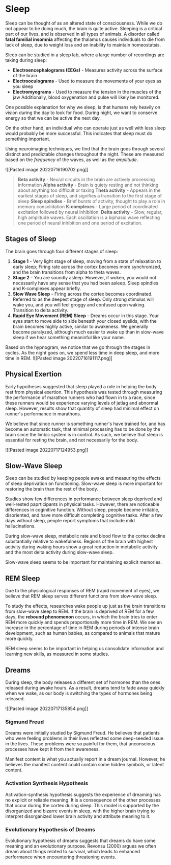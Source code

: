 # Sleep
Sleep can be thought of as an altered state of consciousness. While we do not appear to be doing much, the brain is quite active. Sleeping is a critical part of our lives, and is observed in all types of animals. A disorder called **fatal familial insomnia** affecting the thalamus causes individuals to die from lack of sleep, due to weight loss and an inability to maintain homeostatsis. 

Sleep can be studied in a sleep lab, where a large number of recordings are taking during sleep:
* **Electroencephalograms (EEGs)** - Measures activity across the surface of the brain
* **Electrooculograms** - Used to measure the movements of your eyes as you sleep
* **Electromyograms** - Used to measure the tension in the muscles of the jaw
Additionally, blood oxygenation and pulse will likely be monitored.

One possible explanation for why we sleep, is that humans rely heavily on vision during the day to look for food. During night, we want to conserve energy so that we can be active the next day.

On the other hand, an individual who can operate just as well with less sleep would probably be more successful. This indicates that sleep must do something important.

Using neuroimaging techniques, we find that the brain goes through several distinct and predictable changes throughout the night. These are measured based on the *frequency* of the waves, as well as the *amplitude*.

![[Pasted image 20220716190702.png]]
> **Beta activity** - Neural circuits in the brain are actively processing information
> **Alpha activity** - Brain is quiety resting and not thinking about anything too difficult or taxing
> **Theta activity** - Appears in the earliest stages of sleep, and signifies a transition to the first stage of sleep
> **Sleep spindles** - Brief bursts of activity, thought to play a role in memory consolidation
> **K-complexes** - Large period of coordinated excitation followed by neural inhibition. 
> **Delta activity** - Slow, regular, high amplitude waves. Each oscillation is a biphasic wave reflecting one period of neural inhibition and one period of excitation.

## Stages of Sleep
The brain goes through four different stages of sleep:
1. **Stage 1** - Very light stage of sleep, moving from a state of relaxation to early sleep; Firing rate across the cortex becomes more synchronized, and the brain transitions from alpha to theta waves.
2. **Stage 2** - You are soundly asleep. However, if woken, you would not necessarily have any sense that you had been asleep. Sleep spindles and K-complexes appear briefly.
3. **Slow Wave Sleep** - Firing across the cortex becomes coordinated. Referred to as the deepest stage of sleep. Only strong stimulus will wake you, and you will feel groggy and confused upon waking. Transition to delta activity.
4. **Rapid Eye Movement (REM) Sleep** - Dreams occur in this stage. Your eyes start to move side to side beneath your closed eyelids, with the brain becomes highly active, similar to awakeness. We generally become paralyzed, although much easier to wake up than in slow-wave sleep if we hear something meaninful like your name.

Based on the hypnogram, we notice that we go through the stages in cycles. As the night goes on, we spend less time in deep sleep, and more time in REM.
![[Pasted image 20220716191117.png]]

## Physical Exertion
Early hypotheses suggested that sleep played a role in helping the body rest from physical exertion. This hypothesis was tested through measuring the performance of marathon runners who had flown in to a race, since these runners would be experience varying levels of jetlag and abnormal sleep. However, results show that quantity of sleep had minimal effect on runner's performance in marathons. 

We believe that since runner is something runner's have trained for, and has become an automatic task, that minimal processing has to be done by the brain since the limbic system is in control. As such, we believe that sleep is essential for resting the brain, and not necessarily for the body.

![[Pasted image 20220717124953.png]]

## Slow-Wave Sleep
Sleep can be studied by keeping people awake and measuring the effects of sleep deprivation on functioning. Slow-wave sleep is more important for restoring the brain than the rest of the body.

Studies show few differences in performance between sleep deprived and well-rested paprticipants in physical tasks. However, there are noticeable differences in coginitive function. Without sleep, people become irritable, disoriented, and have more difficult completing cognitive tasks. After a few days without sleep, people report symptoms that include mild hallucinations.

During slow-wave sleep, metabolic rate and blood flow to the cortex decline substantially relative to wakefulness. Regions of the brain with highest activity during waking hours show a great reduction in metabolic activity and the most delta activity during slow-wave sleep.

Slow-wave sleep seems to be important for maintaining explicit memories.

## REM Sleep
Due to the physiological responses of REM (rapid movement of eyes), we believe that REM sleep serves different functions from slow-wave sleep.

To study the effects, researches wake people up just as the brain transitions from slow-wave sleep to REM. If the brain is deprived of REM for a few days, the **rebound phenomenon** occurs, in which the brain tries to enter REM more quickly and spends proportionally more time in REM. We see an increase in the percentage of time in REM during periods of intense brain development, such as human babies, as compared to animals that mature more quickly.

REM sleep seems to be important in helping us consolidate information and learning new skills, as measured in some studies.

## Dreams
During sleep, the body releases a different set of hormones than the ones released during awake hours. As a result, dreams tend to fade away quickly when we wake, as our body is switching the types of hormones being released.

![[Pasted image 20220717135854.png]]

### Sigmund Freud
Dreams were initially studied by Sigmund Freud. He believes that patients who were feeling problems in their lives reflected some deep-seeded issue in the lives. These problems were so painful for them, that unconscious processes have kept it from their awareness. 

Manifest content is what you actually report in a dream journal. However, he believes the manifest content could contain some hidden symbols, or latent content.

### Activation Synthesis Hypothesis
Activation-synthesis hypothesis suggests the experience of dreaming has no explicit or reliable meaning. It is a consequence of the other processes that occur during the cortex during sleep. This model is supported by the disorganized and bizarre events in sleep, with the higher brain trying to interpret disorganized lower brain activity and attribute meaning to it.

### Evolutionary Hypothesis of Dreams
Evolutionary hypothesis of dreams suggests that dreams do have some meaning and an evolutionary purpose. Revonsu (2000) argues we often dream about things related to survival, which leads to enhanced performance when encountering threatening events. 